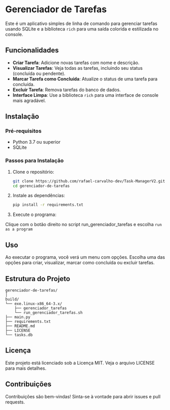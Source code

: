 # Gerenciador de Tarefas

Este é um aplicativo simples de linha de comando para gerenciar tarefas usando SQLite e a biblioteca `rich` para uma saída colorida e estilizada no console.

## Funcionalidades

- **Criar Tarefa**: Adicione novas tarefas com nome e descrição.
- **Visualizar Tarefas**: Veja todas as tarefas, incluindo seu status (concluída ou pendente).
- **Marcar Tarefa como Concluída**: Atualize o status de uma tarefa para concluída.
- **Excluir Tarefa**: Remova tarefas do banco de dados.
- **Interface Limpa**: Use a biblioteca `rich` para uma interface de console mais agradável.

## Instalação

### Pré-requisitos

- Python 3.7 ou superior
- SQLite

### Passos para Instalação

1. Clone o repositório:

    ```bash
    git clone https://github.com/rafael-carvalho-dev/Task-ManagerV2.git
    cd gerenciador-de-tarefas
    ```


2. Instale as dependências:

    ```bash
    pip install -r requirements.txt
    ```

3. Execute o programa:

Clique com o botão direito no script run_gerenciador_tarefas e escolha `run as a program`

## Uso

Ao executar o programa, você verá um menu com opções. Escolha uma das opções para criar, visualizar, marcar como concluída ou excluir tarefas.

## Estrutura do Projeto

```plaintext
gerenciador-de-tarefas/
│
build/
└── exe.linux-x86_64-3.x/
    ├── gerenciador_tarefas
    └── run_gerenciador_tarefas.sh
├── main.py
├── requirements.txt
├── README.md
├── LICENSE
└── tasks.db
```

## Licença
Este projeto está licenciado sob a Licença MIT. Veja o arquivo LICENSE para mais detalhes.

## Contribuições
Contribuições são bem-vindas! Sinta-se à vontade para abrir issues e pull requests.
